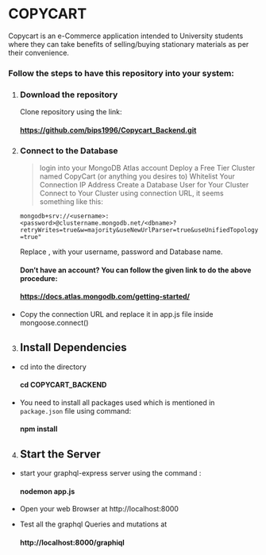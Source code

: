 # COPYCART

Copycart is an e-Commerce application intended to University students where they can take benefits of selling/buying stationary materials as per their convenience.

### Follow the steps to have this repository into your system:
1.	### Download the repository
    Clone repository using the link:
    #### https://github.com/bips1996/Copycart_Backend.git

2. ### Connect to the Database
    >login into your MongoDB Atlas account 
    >Deploy a Free Tier Cluster named CopyCart (or anything you desires to)
    >Whitelist Your Connection IP Address
    >Create a Database User for Your Cluster
    >Connect to Your Cluster using connection URL, it seems something like this:
      
      `mongodb+srv://<username>:<password>@clustername.mongodb.net/<dbname>?retryWrites=true&w=majority&useNewUrlParser=true&useUnifiedTopology=true"`
	
      Replace <username><password>,<dbname> with your username, password 
      and Database name.

	#### Don’t have an account? You can follow the given link to do the above procedure:
	#### https://docs.atlas.mongodb.com/getting-started/
              
-  Copy the connection URL and replace it in app.js file inside   
    mongoose.connect()


3.  ## Install Dependencies
-  cd into the directory 
	#### cd COPYCART_BACKEND

-    You need to install all packages used which is mentioned in `package.json` file using command:
        #### npm install
4. ## Start the Server 
-    start your graphql-express server using the command :
        #### nodemon app.js

-  Open your web Browser at http://localhost:8000
-  Test all the graphql Queries and mutations at 
    #### http://localhost:8000/graphiql

